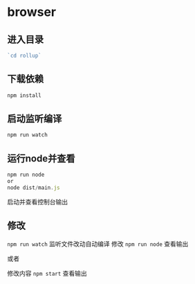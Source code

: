 # browser #

## 进入目录 ##

```javascript
`cd rollup`
```

## 下载依赖 ##

```javascript
npm install
```

## 启动监听编译 ##

```javascript
npm run watch
```

## 运行node并查看 ##

```javascript
npm run node 
or
node dist/main.js
```

启动并查看控制台输出

## 修改 ##

`npm run watch` 监听文件改动自动编译
修改
`npm run node` 查看输出

或者

修改内容
`npm start`
查看输出